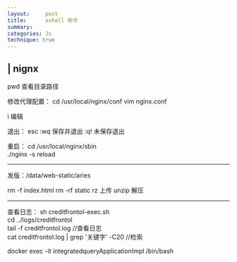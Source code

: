 ```yaml
---
layout:     post
title:      xshell 命令
summary: 
categories: Js
technique: true
---
```




## | nignx

pwd 查看目录路径 

修改代理配置：
cd /usr/local/nginx/conf
vim nginx.conf

i 编辑

退出：
esc 
:wq 保存并退出
:q! 未保存退出

重启：
cd /usr/local/nginx/sbin  
./nginx -s reload   


------------

发版：/data/web-static/aries

rm -f index.html
rm -rf static
rz 上传
unzip 解压
 
---------------

查看日志：
sh creditfrontol-exec.sh      
cd ../logs/creditfrontol      
tail -f creditfrontol.log       //查看日志      
cat creditfrontol.log | grep '关键字' -C20     //检索        

docker exec -it integratedqueryApplicationImpl /bin/bash	

